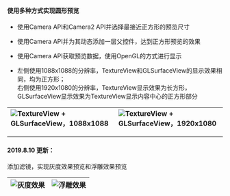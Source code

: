 #### 使用多种方式实现圆形预览
- 使用Camera API和Camera2 API并选择最接近正方形的预览尺寸

- 使用Camera API并为其动态添加一层父控件，达到正方形预览的效果

- 使用Camera API获取预览数据，使用OpenGL的方式进行显示

- 左侧使用1088x1088的分辨率，TextureView和GLSurfaceView的显示效果相同，均为正方形；</br>
右侧使用1920x1080的分辨率，TextureView显示效果为长方形，GLSurfaceView显示效果为TextureView显示内容中心的正方形部分

| ![TextureView + GLSurfaceView，1088x1088](https://github.com/wangshengyang1996/GLCameraDemo/blob/master/PreviewSize_1088x1088.gif) | ![TextureView + GLSurfaceView，1920x1080](https://github.com/wangshengyang1996/GLCameraDemo/blob/master/PreviewSize_1920x1080.gif) 
|:-|:-|

---

#### 2019.8.10 更新：
添加滤镜，实现灰度效果预览和浮雕效果预览</br>

| ![灰度效果](https://github.com/wangshengyang1996/GLCameraDemo/blob/master/gray.gif) | ![浮雕效果](https://github.com/wangshengyang1996/GLCameraDemo/blob/master/grave.gif) 
|:-|:-|